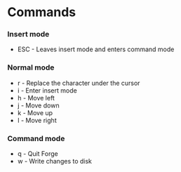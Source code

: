 # Commands

### Insert mode
- ESC - Leaves insert mode and enters command mode

### Normal mode
- r - Replace the character under the cursor
- i - Enter insert mode
- h - Move left
- j - Move down
- k - Move up
- l - Move right

### Command mode
- q - Quit Forge
- w - Write changes to disk
